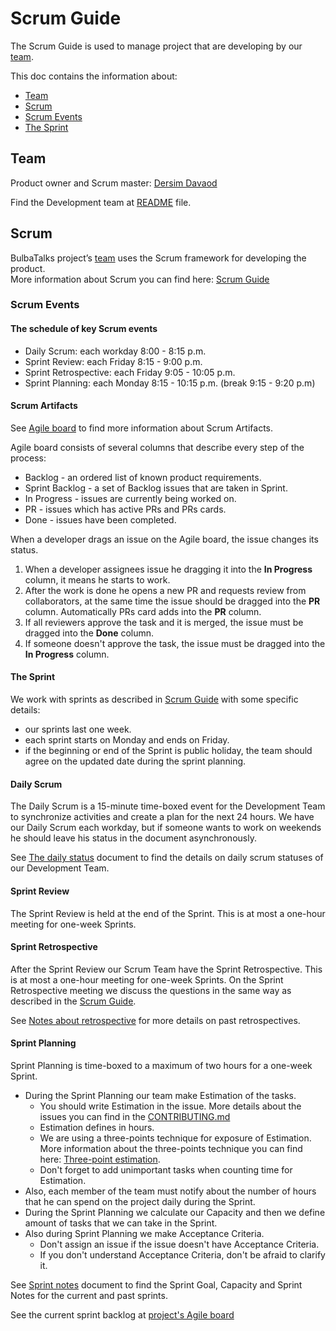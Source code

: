 # Scrum Guide 

The Scrum Guide is used to manage project that are developing by our [team](#team).

This doc contains the information about:

 - [Team](#team)
 - [Scrum](#scrum)  
 - [Scrum Events](#scrum-events)  
 - [The Sprint](#the-sprint)
 
## Team

Product owner and Scrum master: [Dersim Davaod](https://github.com/dersim-davaod)

Find the Development team at [README](../README.md#authors) file.

## Scrum

BulbaTalks project’s [team](#team) uses the Scrum framework for developing the product.  
More information about Scrum you can find here: [Scrum Guide](https://www.scrumguides.org/docs/scrumguide/v2017/2017-Scrum-Guide-US.pdf#zoom=100) 


### Scrum Events

#### The schedule of key Scrum events

 * Daily Scrum: each workday 8:00 - 8:15 p.m.
 * Sprint Review: each Friday 8:15 - 9:00 p.m.
 * Sprint Retrospective: each Friday 9:05 - 10:05 p.m.
 * Sprint Planning: each Monday 8:15 - 10:15 p.m. (break 9:15 - 9:20 p.m)

#### Scrum Artifacts

See [Agile board](https://github.com/dersim-davaod/CocoaHeads-iOS-School-Twitter-project/projects/1) to find more information about Scrum Artifacts.

Agile board consists of several columns that describe every step of the process:

 - Backlog - an ordered list of known product requirements.
 - Sprint Backlog - a set of Backlog issues that are taken in Sprint.
 - In Progress - issues are currently being worked on.
 - PR - issues which has active PRs and PRs cards.
 - Done - issues have been completed.

When a developer drags an issue on the Agile board, the issue changes its status.
 1. When a developer assignees issue he dragging it into the **In Progress** column, it means he starts to work. 
 1. After the work is done he opens a new PR and requests review from collaborators, at the same time the issue should be dragged into the **PR** column. Automatically PRs card adds into the **PR** column. 
 1. If all reviewers approve the task and it is merged, the issue must be dragged into the **Done** column.
 1. If someone doesn't approve the task, the issue must be dragged into the **In Progress** column. 

#### The Sprint

We work with sprints as described in [Scrum Guide](#scrum) with some specific details:

 - our sprints last one week.
 - each sprint starts on Monday and ends on Friday.
 - if the beginning or end of the Sprint is public holiday, the team should agree on the updated date during the sprint planning.

#### Daily Scrum

The Daily Scrum is a 15-minute time-boxed event for the Development Team to synchronize activities and create a plan for the next 24 hours. We have our Daily Scrum each workday, but if someone wants to work on weekends he should leave his status in the document asynchronously.

See [The daily status](https://docs.google.com/spreadsheets/d/1swL2wWhy6hZb2XJzyvXoQbx3UiBeuGJYmSXoTl4N0NA/edit#gid=0) document to find the details on daily scrum statuses of our Development Team.

#### Sprint Review

The Sprint Review is held at the end of the Sprint. This is at most a one-hour meeting for one-week Sprints.

#### Sprint Retrospective

After the Sprint Review our Scrum Team have the Sprint Retrospective. This is at most a one-hour meeting for one-week Sprints. On the Sprint Retrospective meeting we discuss the questions in the same way as described in the [Scrum Guide](#scrum).

See [Notes about retrospective](https://docs.google.com/spreadsheets/d/17-9C6O2Z3nYUSz6iaBnfQODPEN3vocRj19LgzYjfdxg/edit#gid=0) for more details on past retrospectives.

#### Sprint Planning

Sprint Planning is time-boxed to a maximum of two hours for a one-week Sprint.
 * During the Sprint Planning our team make Estimation of the tasks.
   - You should write Estimation in the issue. More details about the issues you can find in the [CONTRIBUTING.md](CONTRIBUTING.md#issues)
   - Estimation defines in hours.
   - We are using a three-points technique for exposure of Estimation. More information about the three-points technique you can find here: [Three-point estimation](https://en.wikipedia.org/wiki/Three-point_estimation). 
   - Don't forget to add unimportant tasks when counting time for Estimation.
 * Also, each member of the team must notify about the number of hours that he can spend on the project daily during the Sprint.
 * During the Sprint Planning we calculate our Capacity and then we define amount of tasks that we can take in the Sprint. 
 * Also during Sprint Planning we make Acceptance Criteria.
   - Don't assign an issue if the issue doesn't have Acceptance Criteria.
   - If you don't understand Acceptance Criteria, don't be afraid to clarify it.

See [Sprint notes](https://docs.google.com/document/d/1PxbVa85ZyZQN0tlnibdIgxR1PC301dWRXumpPnWi33w/edit) document to find the Sprint Goal, Capacity and Sprint Notes for the current and past sprints.

See the current sprint backlog at [project's Agile board](#scrum-artifacts) 
